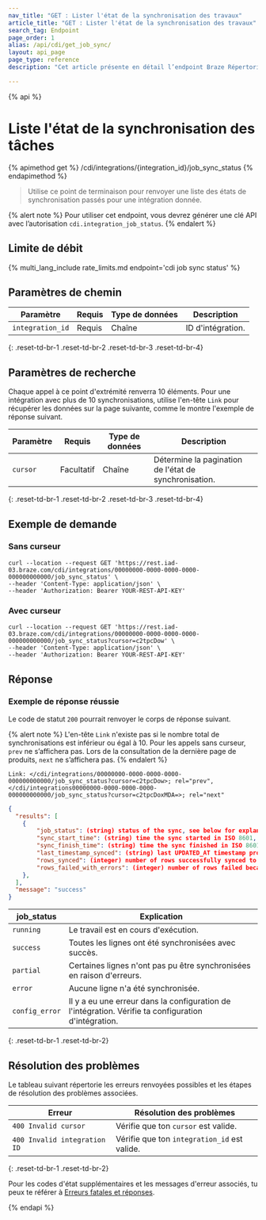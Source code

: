 ```yaml
---
nav_title: "GET : Lister l'état de la synchronisation des travaux"
article_title: "GET : Lister l'état de la synchronisation des travaux"
search_tag: Endpoint
page_order: 1
alias: /api/cdi/get_job_sync/
layout: api_page
page_type: reference
description: "Cet article présente en détail l’endpoint Braze Répertorier l’état de synchronisation d’une tâche."

---
```

{% api %}
# Liste l'état de la synchronisation des tâches
{% apimethod get %}
/cdi/integrations/{integration_id}/job_sync_status
{% endapimethod %}

> Utilise ce point de terminaison pour renvoyer une liste des états de synchronisation passés pour une intégration donnée.

{% alert note %}
Pour utiliser cet endpoint, vous devrez générer une clé API avec l’autorisation `cdi.integration_job_status`.
{% endalert %}

## Limite de débit

{% multi_lang_include rate_limits.md endpoint='cdi job sync status' %}

## Paramètres de chemin

| Paramètre | Requis | Type de données | Description |
|---|---|---|---|
| `integration_id` | Requis | Chaîne | ID d'intégration. |
{: .reset-td-br-1 .reset-td-br-2 .reset-td-br-3 .reset-td-br-4}

## Paramètres de recherche

Chaque appel à ce point d'extrémité renverra 10 éléments. Pour une intégration avec plus de 10 synchronisations, utilise l'en-tête `Link` pour récupérer les données sur la page suivante, comme le montre l'exemple de réponse suivant.

| Paramètre | Requis | Type de données | Description |
|---|---|---|---|
| `cursor` | Facultatif | Chaîne | Détermine la pagination de l'état de synchronisation. |
{: .reset-td-br-1 .reset-td-br-2 .reset-td-br-3 .reset-td-br-4}

## Exemple de demande

### Sans curseur

```
curl --location --request GET 'https://rest.iad-03.braze.com/cdi/integrations/00000000-0000-0000-0000-000000000000/job_sync_status' \
--header 'Content-Type: application/json' \
--header 'Authorization: Bearer YOUR-REST-API-KEY'
```

### Avec curseur

```
curl --location --request GET 'https://rest.iad-03.braze.com/cdi/integrations/00000000-0000-0000-0000-000000000000/job_sync_status?cursor=c2tpcDow' \
--header 'Content-Type: application/json' \
--header 'Authorization: Bearer YOUR-REST-API-KEY'
```

## Réponse

### Exemple de réponse réussie

Le code de statut `200` pourrait renvoyer le corps de réponse suivant.

{% alert note %}
L'en-tête `Link` n'existe pas si le nombre total de synchronisations est inférieur ou égal à 10. Pour les appels sans curseur, `prev` ne s’affichera pas. Lors de la consultation de la dernière page de produits, `next` ne s’affichera pas.
{% endalert %}

```
Link: </cdi/integrations/00000000-0000-0000-0000-000000000000/job_sync_status?cursor=c2tpcDow>; rel="prev",</cdi/integrations00000000-0000-0000-0000-000000000000/job_sync_status?cursor=c2tpcDoxMDA=>; rel="next"
```

```json
{
  "results": [
    {
        "job_status": (string) status of the sync, see below for explanation of different statuses,
        "sync_start_time": (string) time the sync started in ISO 8601,
        "sync_finish_time": (string) time the sync finished in ISO 8601,
        "last_timestamp_synced": (string) last UPDATED_AT timestamp processed by the sync in ISO 8601,
        "rows_synced": (integer) number of rows successfully synced to Braze,
        "rows_failed_with_errors": (integer) number of rows failed because of errors,
    },
  ],
  "message": "success"
}
```

| job\_status | Explication |
| --- | --- |
| `running` | Le travail est en cours d'exécution. |
| `success` | Toutes les lignes ont été synchronisées avec succès. |
| `partial` | Certaines lignes n'ont pas pu être synchronisées en raison d'erreurs. |
| `error` | Aucune ligne n'a été synchronisée. |
| `config_error` | Il y a eu une erreur dans la configuration de l'intégration. Vérifie ta configuration d'intégration. |
{: .reset-td-br-1 .reset-td-br-2}

## Résolution des problèmes

Le tableau suivant répertorie les erreurs renvoyées possibles et les étapes de résolution des problèmes associées.

| Erreur | Résolution des problèmes |
| --- | --- |
| `400 Invalid cursor` | Vérifie que ton `cursor` est valide. |
| `400 Invalid integration ID` | Vérifie que ton `integration_id` est valide. |
{: .reset-td-br-1 .reset-td-br-2}

Pour les codes d'état supplémentaires et les messages d'erreur associés, tu peux te référer à [Erreurs fatales et réponses]({{site.baseurl}}/api/errors/#fatal-errors).

{% endapi %}
